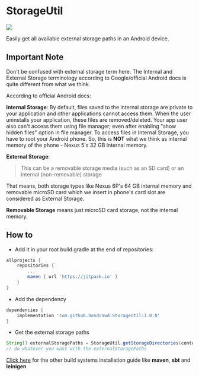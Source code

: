 # StorageUtil

[![](https://jitpack.io/v/hendrawd/StorageUtil.svg)](https://jitpack.io/#hendrawd/StorageUtil)

Easily get all available external storage paths in an Android device. 

## Important Note
Don't be confused with external storage term here. The Internal and External Storage terminology according to Google/official Android docs is quite different from what we think.

According to official Android docs:

**Internal Storage**: By default, files saved to the internal storage are private to your application and other applications cannot access them. When the user uninstalls your application, these files are removed/deleted. Your app user also can't access them using file manager; even after enabling "show hidden files" option in file manager. To access files in Internal Storage, you have to root your Android phone. So, this is **NOT** what we think as internal memory of the phone - Nexus 5's 32 GB internal memory.

**External Storage**:

> This can be a removable storage media (such as an SD card) or an internal (non-removable) storage

That means, both storage types like Nexus 6P's 64 GB internal memory and removable microSD card which we insert in phone's card slot are considered as External Storage.

**Removable Storage** means just microSD card storage, not the internal memory.

## How to
 - Add it in your root build.gradle at the end of repositories:
```gradle
allprojects {
    repositories {
        ...
        maven { url 'https://jitpack.io' }
    }
}
```
 - Add the dependency
```gradle
dependencies {
    implementation 'com.github.hendrawd:StorageUtil:1.0.0'
}
```
 - Get the external storage paths
 ```java
 String[] externalStoragePaths = StorageUtil.getStorageDirectories(context);
 // do whatever you want with the externalStoragePaths
 ```

[Click here](https://jitpack.io/#hendrawd/StorageUtil/) for the other build systems installation guide like **maven**, **sbt** and **leinigen**
